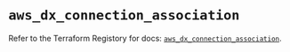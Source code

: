 # `aws_dx_connection_association`

Refer to the Terraform Registory for docs: [`aws_dx_connection_association`](https://registry.terraform.io/providers/hashicorp/aws/4.64.0/docs/resources/dx_connection_association).

